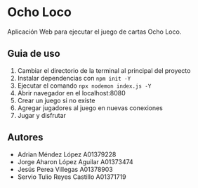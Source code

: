 # Ocho Loco

Aplicación Web para ejecutar el juego de cartas Ocho Loco.

## Guia de uso

1. Cambiar el directorio de la terminal al principal del proyecto 
2. Instalar dependencias con `npm init -Y`
3. Ejecutar el comando `npx nodemon index.js -Y`
4. Abrir navegador en el localhost:8080
5. Crear un juego si no existe
6. Agregar jugadores al juego en nuevas conexiones
7. Jugar y disfrutar


## Autores
- Adrian Méndez López A01379228
- Jorge Aharon López Aguilar A01373474
- Jesús Perea Villegas A01378903
- Servio Tulio Reyes Castillo A01371719
